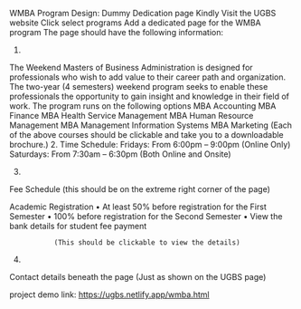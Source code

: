 WMBA Program Design: Dummy Dedication page
Kindly Visit the UGBS website
Click select programs 
Add a dedicated page for the WMBA program
The page should have the following information:

1. 
The Weekend Masters of Business Administration is designed for professionals who wish to add value to their career path and organization. The two-year (4 semesters) weekend program seeks to enable these professionals the opportunity to gain insight and knowledge in their field of work. The program runs on the following options 
MBA Accounting 
MBA Finance
MBA Health Service Management 
MBA Human Resource Management 
MBA Management Information Systems 
MBA Marketing 
(Each of the above courses should be clickable and take you to a downloadable brochure.)
2. 
Time Schedule: 
Fridays: From 6:00pm – 9:00pm (Online Only)
Saturdays: From 7:30am – 6:30pm (Both Online and Onsite)

3. 

Fee Schedule (this should be on the extreme right corner of the page)

Academic Registration 
•	At least 50% before registration for the First Semester
•	100% before registration for the Second Semester
•	View the bank details for student fee payment 

               (This should be clickable to view the details)
4.
Contact details beneath the page (Just as shown on the UGBS page)

project demo link: https://ugbs.netlify.app/wmba.html

